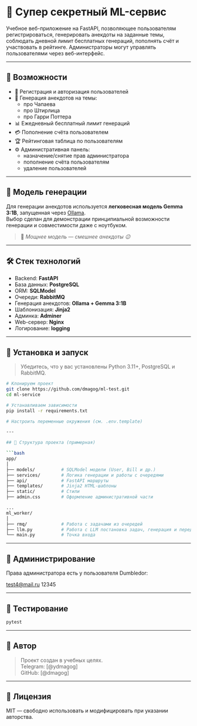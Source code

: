 # 🧠 Супер секретный ML-сервис

Учебное веб-приложение на FastAPI, позволяющее пользователям регистрироваться, генерировать анекдоты на заданные темы, соблюдать дневной лимит бесплатных генераций, пополнять счёт и участвовать в рейтинге. Администраторы могут управлять пользователями через веб-интерфейс.

---

## 📌 Возможности

- 🔐 Регистрация и авторизация пользователей
- 🤖 Генерация анекдотов на темы:
  - про Чапаева
  - про Штирлица
  - про Гарри Поттера
- 📊 Ежедневный бесплатный лимит генераций
- 💳 Пополнение счёта пользователем
- 🏆 Рейтинговая таблица по пользователям
- ⚙️ Административная панель:
  - назначение/снятие прав администратора
  - пополнение счёта пользователям
  - удаление пользователей

---

## 🧠 Модель генерации

Для генерации анекдотов используется **легковесная модель Gemma 3:1B**, запущенная через [Ollama](https://ollama.com/).  
Выбор сделан для демонстрации принципиальной возможности генерации и совместимости даже с ноутбуком.  
> 💬 *Мощнее модель — смешнее анекдоты 😉*

---

## 🛠️ Стек технологий

- Backend: **FastAPI**
- База данных: **PostgreSQL**
- ORM: **SQLModel**
- Очереди: **RabbitMQ**
- Генерация анекдотов: **Ollama + Gemma 3:1B**
- Шаблонизация: **Jinja2**
- Админка: **Adminer**
- Web-сервер: **Nginx**
- Логирование: **logging**

---

## 🚀 Установка и запуск

> Убедитесь, что у вас установлены Python 3.11+, PostgreSQL и RabbitMQ.

```bash
# Клонируем проект
git clone https://github.com/dmagog/ml-test.git
cd ml-service

# Устанавливаем зависимости
pip install -r requirements.txt

# Настроить переменные окружения (см. .env.template)

---

## 📂 Структура проекта (примерная)

```bash
app/
│
├── models/          # SQLModel модели (User, Bill и др.)
├── services/        # Логика генерации и работы с очередями
├── api/             # FastAPI маршруты
├── templates/       # Jinja2 HTML-шаблоны
├── static/          # Стили
├── admin.css        # Оформление административной части

...
ml_worker/
│
├── rmq/             # Работа с задачами из очередей
├── llm.py           # Работа с LLM постановка задач, генерация и передача результата
└── main.py          # Точка входа
```

---

## 🔐 Администрирование

Права администратора есть у пользователя Dumbledor:

test4@mail.ru
12345

---

## 🧪 Тестирование

```bash
pytest
```

---

## 👤 Автор

> Проект создан в учебных целях.  
> Telegram: [@ydmagog]  
> GitHub: [@dmagog]  

---

## 📄 Лицензия

MIT — свободно использовать и модифицировать при указании авторства.
